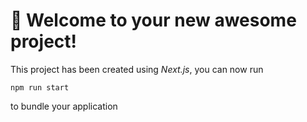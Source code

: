 # 🚀 Welcome to your new awesome project!

This project has been created using *Next.js*, you can now run

```
npm run start
```

to bundle your application 
